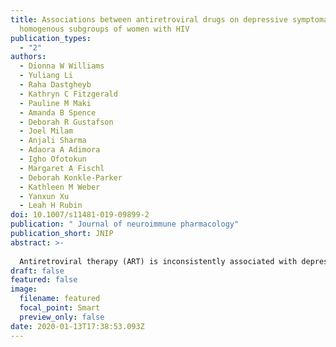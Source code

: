 ```yaml
---
title: Associations between antiretroviral drugs on depressive symptomatology in
  homogenous subgroups of women with HIV
publication_types:
  - "2"
authors:
  - Dionna W Williams
  - Yuliang Li
  - Raha Dastgheyb
  - Kathryn C Fitzgerald
  - Pauline M Maki
  - Amanda B Spence
  - Deborah R Gustafson
  - Joel Milam
  - Anjali Sharma
  - Adaora A Adimora
  - Igho Ofotokun
  - Margaret A Fischl
  - Deborah Konkle-Parker
  - Kathleen M Weber
  - Yanxun Xu
  - Leah H Rubin
doi: 10.1007/s11481-019-09899-2
publication: " Journal of neuroimmune pharmacology"
publication_short: JNIP
abstract: >-
  
  Antiretroviral therapy (ART) is inconsistently associated with depression. These associations may depend on factors such as biological sex, age, and health status. Identifying such factors may help optimize treatment of HIV and depression. We implemented a novel approach to examine interindividual variability in the association between ART agents and depressive symptoms. 3434 women living with HIV (WLWH) from the Women's Interagency HIV Study (WIHS) were computationally divided into subgroups based on sociodemographic (e.g., age) and longitudinal (from 1995 to 2016) behavioral and clinical profiles (e.g., substance use, HIV RNA, CD4 counts). Five subgroups (n's ranged from 482 to 802) were identified and characterized as those with: controlled HIV/vascular comorbidities; profound HIV legacy effects; younger women [<45 years of age] with hepatitis C; primarily 35-55 year olds; and poorly controlled HIV/substance use. Within each subgroup, we examined associations between ART agents used over the past 6 months and item-level depressive symptoms on the Center for Epidemiologic Studies Depression Scale. Tenofovir (4 of 5 subgroups) followed by efavirenz, emtricitabine, stavudine, lopinavir, etravirine, nelfinavir, ritonavir, and maraviroc were the most common agents associated with depressive symptoms, although the pattern and directionality varied by subgroup. For example, lopinavir was associated with fewer symptoms among the subgroup with a legacy HIV effect but more symptoms among the subgroup with well-controlled HIV/vascular comorbidities. Unexpectedly, dolutegravir and raltegravir were not associated with depressive symptoms among any subgroup. Findings underscore marked interindividual variability in ART agents on depression in WLWH. Sociodemographic, clinical, and behavioral factors are important determinants of the relationship between ART agents and depressive symptoms in WLWH. Graphical Abstract Are antiretroviral agents a risk factor for depressive symptoms in women with HIV? We examined associations between ART-agents and depressive symptoms among similar subgroups of women with HIV from the Women's Interagency HIV Study. The patterns of associations depended on sociodemographic, clinical, and behavioral characteristics of women.
draft: false
featured: false
image:
  filename: featured
  focal_point: Smart
  preview_only: false
date: 2020-01-13T17:38:53.093Z
---
```

